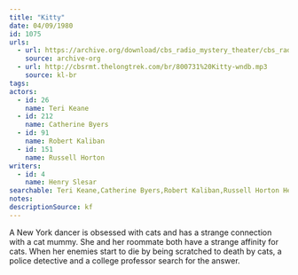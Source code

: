 ```yaml
---
title: "Kitty"
date: 04/09/1980
id: 1075
urls: 
  - url: https://archive.org/download/cbs_radio_mystery_theater/cbs_radio_mystery_theater-1051-1100.zip/cbs_radio_mystery_theater-1051-1100%2Fcbsrmt_1075_kitty.mp3
    source: archive-org
  - url: http://cbsrmt.thelongtrek.com/br/800731%20Kitty-wndb.mp3
    source: kl-br
tags: 
actors:  
  - id: 26
    name: Teri Keane  
  - id: 212
    name: Catherine Byers  
  - id: 91
    name: Robert Kaliban  
  - id: 151
    name: Russell Horton
writers:  
  - id: 4
    name: Henry Slesar
searchable: Teri Keane,Catherine Byers,Robert Kaliban,Russell Horton Henry Slesar
notes: 
descriptionSource: kf
---
```

A New York dancer is obsessed with cats and has a strange connection with a cat mummy. She and her roommate both have a strange affinity for cats. When her enemies start to die by being scratched to death by cats, a police detective and a college professor search for the answer.